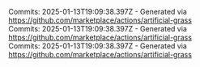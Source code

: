 Commits: 2025-01-13T19:09:38.397Z - Generated via https://github.com/marketplace/actions/artificial-grass
<br>
Commits: 2025-01-13T19:09:38.397Z - Generated via https://github.com/marketplace/actions/artificial-grass
<br>
Commits: 2025-01-13T19:09:38.397Z - Generated via https://github.com/marketplace/actions/artificial-grass
<br>
